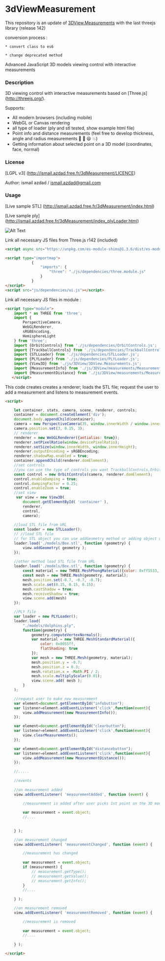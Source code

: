 # 3dViewMeasurement #
This repository is an update of [3DView.Measurements](https://github.com/AwesomeTeamOne/3DView.Measurements) with the last threejs library (release 142)

conversion process :

    * convert class to es6
    
    * change deprecated method 

Advanced JavaScript 3D models viewing control with interactive measurements

### Description ###
3D viewing control with interactive measurements based on [Three.js] (http://threejs.org/).

Supports:
 * All modern browsers (including mobile)
 * WebGL or Canvas rendering
 * all type of loader (ply and stl tested, show example html file)
 * Point info and distance measurements (feel free to develop thickness, angle and radius measurements :muscle: :pray: :smiley: :boom:)
 * Getting information about selected point on a 3D model (coordinates, face, normal)
	

### License ###
[LGPL v3] (http://ismail.azdad.free.fr/3dMeasurement/LICENCE)

Author: ismail azdad / ismail.azdad@gmail.com

### Usage ###







[Live sample STL] (http://ismail.azdad.free.fr/3dMeasurement/index.html)

[Live sample ply] (http://ismail.azdad.free.fr/3dMeasurement/index_plyLoader.html)

![Alt Text](http://ismail.azdad.free.fr/3dMeasurement/test.gif)




Link all necessary JS files from Three.js r142 (included)  
```html
<script async src="https://unpkg.com/es-module-shims@1.3.6/dist/es-module-shims.js"></script>

<script type="importmap">
			{
				"imports": {
					"three": "./js/dependencies/three.module.js"
				}
			}
</script>
<script src="js/dependencies/ui.js"></script>
```

Link all necessary JS files in module :
```html
<script type="module">
    import * as THREE from 'three';
    import {
        PerspectiveCamera,
        WebGLRenderer,
        sRGBEncoding,
        HemisphereLight
    } from 'three';
    import {OrbitControls} from './js/dependencies/OrbitControls.js';
    import {TrackballControls} from './js/dependencies/TrackballControls.js';
    import {STLLoader} from './js/dependencies/STLLoader.js';
    import {PLYLoader} from './js/dependencies/PLYLoader.js';
    import {View3D} from './js/3DView/3DView.Measurements.js';
    import {MeasurementInfo} from './js/3DView/measurements/Measurement.Info.js';
    import {MeasurementDistance} from './js/3DView/measurements/Measurement.Distance.js';
   </script>
```
		
This code creates creates a renderer; loads the STL file; request the user to add a measurement and listens to measurement events.

```html
<script>

    let container, stats, camera, scene, renderer, controls;
    container = document.createElement('div');
    document.body.appendChild(container);
    camera = new PerspectiveCamera(35, window.innerWidth / window.innerHeight, 1, 15);
    camera.position.set(3, 0.15, 3);
    // renderer
    renderer = new WebGLRenderer({antialias: true});
    renderer.setPixelRatio(window.devicePixelRatio);
    renderer.setSize(window.innerWidth, window.innerHeight);
    renderer.outputEncoding = sRGBEncoding;
    renderer.shadowMap.enabled = true;
    container.appendChild(renderer.domElement);
    //set controls
    //you can use the type of controls you want TrackballControls,OrbitControls...
    const control = new OrbitControls(camera, renderer.domElement);
    control.enableDamping = true;
    control.dampingFactor = 0.25;
    control.enableZoom = true;
	//set view
     var view = new View3D(
        document.getElementById( 'container' ), 
        renderer, 
        control,
        camera);
	
	//load STL file from URL
    const loader = new STLLoader();
    // //load STL file
    // for STL object you can use addGeometry method or adding object directly
    loader.load('./models/Box.stl', function (geometry) {
        view.addGeometry( geometry );
    });
	
	//other method load STL file from URL
    loader.load('./models/Box.stl', function (geometry) {
        const material = new THREE.MeshPhongMaterial({color: 0xff5533, specular: 0x111111, shininess: 200});
        const mesh = new THREE.Mesh(geometry, material);
        mesh.position.set(-0.7, -0.7, -0.7);
        mesh.scale.set(0.15, 0.15, 0.15);
        mesh.castShadow = true;
        mesh.receiveShadow = true;
        view.scene.add(mesh)
    });

    //PLY file 
    var loader = new PLYLoader();
    loader.load(
        "./models/dolphins.ply",
        function(geometry) {
            geometry.computeVertexNormals();
            var material = new THREE.MeshStandardMaterial({
                color: 0x0055ff,
                flatShading: true
            });
            var mesh = new THREE.Mesh(geometry, material);
            mesh.position.y = -0.7;
            mesh.position.z = 0.3;
            mesh.rotation.x = -Math.PI / 2;
            mesh.scale.multiplyScalar(0.01);
            view.scene.add( mesh );
        }
    );

	//request user to make new measurement
    var element=document.getElementById("infobutton");
    var listener=element.addEventListener('click',function(event){
        view.addMeasurement(new MeasurementInfo());
    });

    var element=document.getElementById("clearbutton");
    var listener=element.addEventListener('click',function(event){
        view.clearMeasurements();
    });

    var element=document.getElementById("distancebutton");
    var listener=element.addEventListener('click',function(event){
        view.addMeasurement(new MeasurementDistance());
    });

	//.....
	
	//events
	
	//on measurement added
	view.addEventListener( 'measurementAdded', function (event) {

		//measurement is added after user picks 1st point on the 3D model
		
		var measurement = event.object;
		//....
			
		
	} );

	//on measurement changed
	view.addEventListener( 'measurementChanged', function (event) {

		//measurement has changed
		
		var measurement = event.object;
		if (measurement) {
			// measurement.getType(); 
			// measurement.getValue();
			// measurement.getInfo();
		}
		//....
		
	} );

	//on measurement removed
	view.addEventListener( 'measurementRemoved', function (event) {

		//measurement is removed
	
		var measurement = event.object;
		//....
		
	} );

</script>
```

